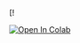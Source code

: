 
[!

<a target="_blank" href="https://colab.research.google.com/github/https://colab.research.google.com/github/Pkok1024/Sv/blob/main/counterfeit.ipynb">

  <img src="https://colab.research.google.com/assets/colab-badge.svg" alt="Open In Colab"/>

</a>
